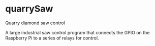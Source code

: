 # quarrySaw
Quarry diamond saw control

A large industrial saw control program that connects the GPIO on the Raspberry Pi to a series of relays for control. 
